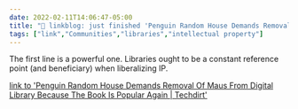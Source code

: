 ```yaml
---
date: 2022-02-11T14:06:47-05:00
title: "🔗 linkblog: just finished 'Penguin Random House Demands Removal Of Maus From Digital Library Because The Book Is Popular Again | Techdirt'"
tags: ["link","Communities","libraries","intellectual property"]
---
```

The first line is a powerful one. Libraries ought to be a constant reference point (and beneficiary) when liberalizing IP.
 
[link to 'Penguin Random House Demands Removal Of Maus From Digital Library Because The Book Is Popular Again | Techdirt'](https://www.techdirt.com/articles/20220210/12220048448/penguin-random-house-demands-removal-maus-digital-library-because-it-wants-to-sell-more-copies.shtml)
